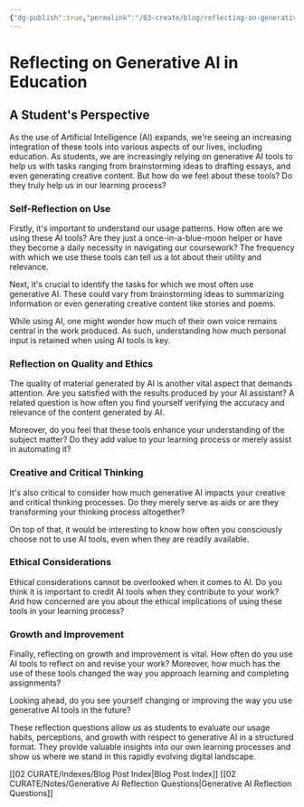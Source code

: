 ```yaml
---
{"dg-publish":true,"permalink":"/03-create/blog/reflecting-on-generative-ai-in-education/","title":"Reflecting on Generative AI in Education","tags":["ai","education","reflection","assessment"]}
---
```



# Reflecting on Generative AI in Education
## A Student's Perspective

As the use of Artificial Intelligence (AI) expands, we're seeing an increasing integration of these tools into various aspects of our lives, including education. As students, we are increasingly relying on generative AI tools to help us with tasks ranging from brainstorming ideas to drafting essays, and even generating creative content. But how do we feel about these tools? Do they truly help us in our learning process?

### Self-Reflection on Use

Firstly, it's important to understand our usage patterns. How often are we using these AI tools? Are they just a once-in-a-blue-moon helper or have they become a daily necessity in navigating our coursework? The frequency with which we use these tools can tell us a lot about their utility and relevance.

Next, it's crucial to identify the tasks for which we most often use generative AI. These could vary from brainstorming ideas to summarizing information or even generating creative content like stories and poems.

While using AI, one might wonder how much of their own voice remains central in the work produced. As such, understanding how much personal input is retained when using AI tools is key.

### Reflection on Quality and Ethics

The quality of material generated by AI is another vital aspect that demands attention. Are you satisfied with the results produced by your AI assistant? A related question is how often you find yourself verifying the accuracy and relevance of the content generated by AI.

Moreover, do you feel that these tools enhance your understanding of the subject matter? Do they add value to your learning process or merely assist in automating it?

### Creative and Critical Thinking

It's also critical to consider how much generative AI impacts your creative and critical thinking processes. Do they merely serve as aids or are they transforming your thinking process altogether?

On top of that, it would be interesting to know how often you consciously choose not to use AI tools, even when they are readily available.

### Ethical Considerations

Ethical considerations cannot be overlooked when it comes to AI. Do you think it is important to credit AI tools when they contribute to your work? And how concerned are you about the ethical implications of using these tools in your learning process?

### Growth and Improvement

Finally, reflecting on growth and improvement is vital. How often do you use AI tools to reflect on and revise your work? Moreover, how much has the use of these tools changed the way you approach learning and completing assignments?

Looking ahead, do you see yourself changing or improving the way you use generative AI tools in the future?

These reflection questions allow us as students to evaluate our usage habits, perceptions, and growth with respect to generative AI in a structured format. They provide valuable insights into our own learning processes and show us where we stand in this rapidly evolving digital landscape.


[[02 CURATE/Indexes/Blog Post Index\|Blog Post Index]]
[[02 CURATE/Notes/Generative AI Reflection Questions\|Generative AI Reflection Questions]]